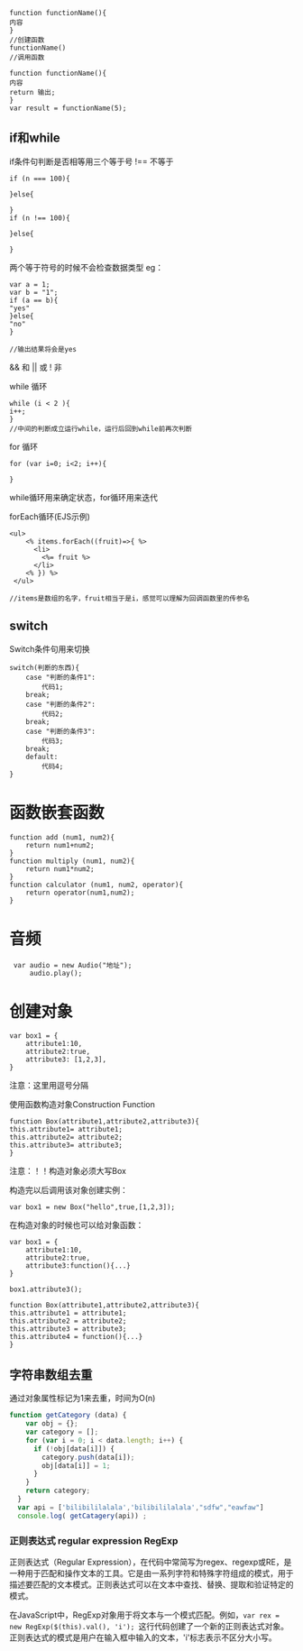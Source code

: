 ```
function functionName(){
内容
}
//创建函数
functionName()
//调用函数

function functionName(){
内容
return 输出;
}
var result = functionName(5);
```

## if和while

if条件句判断是否相等用三个等于号
!== 不等于
```
if (n === 100){

}else{

}
if (n !== 100){

}else{

}
```
两个等于符号的时候不会检查数据类型
eg：
```
var a = 1;
var b = "1";
if (a == b){
"yes"
}else{
"no"
}

//输出结果将会是yes
```

&& 和
|| 或
! 非

while 循环
```
while (i < 2 ){
i++;
}
//中间的判断成立运行while，运行后回到while前再次判断
```

for 循环
```
for (var i=0; i<2; i++){

}
```

while循环用来确定状态，for循环用来迭代

forEach循环(EJS示例)
```
<ul>
    <% items.forEach((fruit)=>{ %>
      <li>
        <%= fruit %>
      </li>
    <% }) %>
 </ul>

//items是数组的名字，fruit相当于是i，感觉可以理解为回调函数里的传参名
```

## switch

Switch条件句用来切换
```
switch(判断的东西){
	case "判断的条件1":
		代码1;
	break;
	case "判断的条件2":
		代码2;
	break;
	case "判断的条件3":
		代码3;
	break;
	default:
		代码4;
}
```


# 函数嵌套函数

```
function add (num1, num2){
	return num1+num2;
}
function multiply (num1, num2){
	return num1*num2;
}
function calculator (num1, num2, operator){
	return operator(num1,num2);
}
```

# 音频
```
 var audio = new Audio("地址");
     audio.play();
```

# 创建对象

```
var box1 = {
	attribute1:10,
	attribute2:true,
	attribute3: [1,2,3],
}
```
注意：这里用逗号分隔

使用函数构造对象Construction Function
```
function Box(attribute1,attribute2,attribute3){
this.attribute1= attribute1;
this.attribute2= attribute2;
this.attribute3= attribute3;
}
```
注意：！！构造对象必须大写Box

构造完以后调用该对象创建实例：
```
var box1 = new Box("hello",true,[1,2,3]);
```

在构造对象的时候也可以给对象函数：
```
var box1 = {
	attribute1:10,
	attribute2:true,
	attribute3:function(){...}
}

box1.attribute3();
```

```
function Box(attribute1,attribute2,attribute3){
this.attribute1 = attribute1;
this.attribute2 = attribute2;
this.attribute3 = attribute3;
this.attribute4 = function(){...}
}
```

## 字符串数组去重


通过对象属性标记为1来去重，时间为O(n)
```js
function getCategory (data) {
    var obj = {};
    var category = [];
    for (var i = 0; i < data.length; i++) {
      if (!obj[data[i]]) {
        category.push(data[i]);
        obj[data[i]] = 1;
      }
    }
    return category;
  }
  var api = ['bilibililalala','bilibililalala',"sdfw","eawfaw"]
  console.log( getCatagery(api)) ;
```

### 正则表达式 regular expression RegExp

正则表达式（Regular Expression），在代码中常简写为regex、regexp或RE，是一种用于匹配和操作文本的工具。它是由一系列字符和特殊字符组成的模式，用于描述要匹配的文本模式。正则表达式可以在文本中查找、替换、提取和验证特定的模式。

在JavaScript中，RegExp对象用于将文本与一个模式匹配。例如，`var rex = new RegExp($(this).val(), 'i'); `这行代码创建了一个新的正则表达式对象。正则表达式的模式是用户在输入框中输入的文本，'i'标志表示不区分大小写。